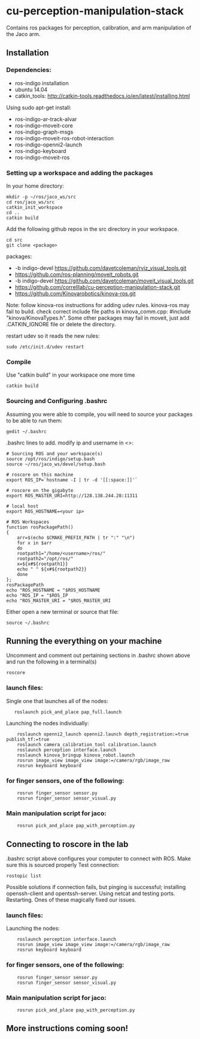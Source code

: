 # cu-perception-manipulation-stack
Contains ros packages for perception, calibration, and arm manipulation of the Jaco arm. 

## Installation

### Dependencies:

+ ros-indigo installation
+ ubuntu 14.04
+ catkin_tools: http://catkin-tools.readthedocs.io/en/latest/installing.html

Using sudo apt-get install:
+ ros-indigo-ar-track-alvar
+ ros-indigo-moveit-core
+ ros-indigo-graph-msgs
+ ros-indigo-moveit-ros-robot-interaction
+ ros-indigo-openni2-launch
+ ros-indigo-keyboard
+ ros-indigo-moveit-ros

### Setting up a workspace and adding the packages

In your home directory:
```
mkdir -p ~/ros/jaco_ws/src
cd ros/jaco_ws/src
catkin_init_workspace
cd ..
catkin build
```
Add the following github repos in the src directory in your workspace. 
```
cd src
git clone <package>
```
packages:
+ -b indigo-devel https://github.com/davetcoleman/rviz_visual_tools.git
+ https://github.com/ros-planning/moveit_robots.git
+ -b indigo-devel https://github.com/davetcoleman/moveit_visual_tools.git
+ https://github.com/correlllab/cu-perception-manipulation-stack.git
+ https://github.com/Kinovarobotics/kinova-ros.git

Note: follow kinova-ros instructions for adding udev rules. kinova-ros may fail to build. check correct include file paths in kinova_comm.cpp: #include "kinova/KinovaTypes.h". Some other packages may fail in moveit, just add .CATKIN_IGNORE file or delete the directory.

restart udev so it reads the new rules:

```
sudo /etc/init.d/udev restart
```

### Compile
Use "catkin build" in your workspace one more time
```
catkin build
```

### Sourcing and Configuring .bashrc
Assuming you were able to compile, you will need to source your packages to be able to run them:
```
gedit ~/.bashrc
```
.bashrc lines to add. modify ip and username in <>:
```
# Sourcing ROS and your workspace(s)
source /opt/ros/indigo/setup.bash 
source ~/ros/jaco_ws/devel/setup.bash

# roscore on this machine
export ROS_IP=`hostname -I | tr -d '[[:space:]]'`

# roscore on the gigabyte
export ROS_MASTER_URI=http://128.138.244.28:11311

# local host
export ROS_HOSTNAME=<your ip>

# ROS Workspaces
function rosPackagePath()
{
    arr=$(echo $CMAKE_PREFIX_PATH | tr ":" "\n")
    for x in $arr
    do
	rootpath1="/home/<username>/ros/"
	rootpath2="/opt/ros/"
	x=${x#${rootpath1}}
	echo " " ${x#${rootpath2}}
    done
};
rosPackagePath
echo "ROS_HOSTNAME = "$ROS_HOSTNAME
echo "ROS_IP = "$ROS_IP
echo "ROS_MASTER_URI = "$ROS_MASTER_URI
```

Either open a new terminal or source that file:
```
source ~/.bashrc
```

## Running the everything on your machine
Uncomment and comment out pertaining sections in .bashrc shown above and run the following in a terminal(s)
```
roscore
```

### launch files:
Single one that launches all of the nodes:
```
   roslaunch pick_and_place pap_full.launch
```
Launching the nodes individually:
```
    roslaunch openni2_launch openni2.launch depth_registration:=true publish_tf:=true
    roslaunch camera_calibration_tool calibration.launch
    roslaunch perception interface.launch
    roslaunch kinova_bringup kinova_robot.launch
    rosrun image_view image_view image:=/camera/rgb/image_raw
    rosrun keyboard keyboard
```

### for finger sensors, one of the following: 
```
    rosrun finger_sensor sensor.py
    rosrun finger_sensor sensor_visual.py
```
### Main manipulation script for jaco:
```
    rosrun pick_and_place pap_with_perception.py
```

## Connecting to roscore in the lab
.bashrc script above configures your computer to connect with ROS. Make sure this is sourced properly
Test connection:
```
rostopic list
```
Possible solutions if connection fails, but pinging is successful; installing openssh-client and opentssh-server. Using netcat and testing ports. Restarting. Ones of these magically fixed our issues. 

### launch files:
Launching the nodes:
```
    roslaunch perception interface.launch
    rosrun image_view image_view image:=/camera/rgb/image_raw
    rosrun keyboard keyboard
```
### for finger sensors, one of the following: 
```
    rosrun finger_sensor sensor.py
    rosrun finger_sensor sensor_visual.py
```
### Main manipulation script for jaco:
```
    rosrun pick_and_place pap_with_perception.py
```

## More instructions coming soon!

